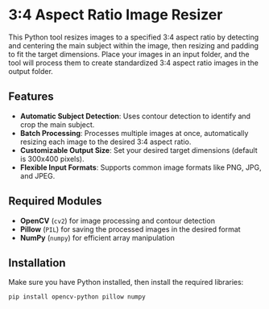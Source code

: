 # 3:4 Aspect Ratio Image Resizer

This Python tool resizes images to a specified 3:4 aspect ratio by detecting and centering the main subject within the image, then resizing and padding to fit the target dimensions. Place your images in an input folder, and the tool will process them to create standardized 3:4 aspect ratio images in the output folder.

## Features
- **Automatic Subject Detection**: Uses contour detection to identify and crop the main subject.
- **Batch Processing**: Processes multiple images at once, automatically resizing each image to the desired 3:4 aspect ratio.
- **Customizable Output Size**: Set your desired target dimensions (default is 300x400 pixels).
- **Flexible Input Formats**: Supports common image formats like PNG, JPG, and JPEG.

## Required Modules
- **OpenCV** (`cv2`) for image processing and contour detection
- **Pillow** (`PIL`) for saving the processed images in the desired format
- **NumPy** (`numpy`) for efficient array manipulation

## Installation
Make sure you have Python installed, then install the required libraries:

```bash
pip install opencv-python pillow numpy

